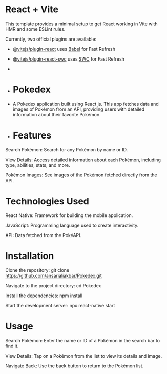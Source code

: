 # React + Vite

This template provides a minimal setup to get React working in Vite with HMR and some ESLint rules.

Currently, two official plugins are available:

- [@vitejs/plugin-react](https://github.com/vitejs/vite-plugin-react/blob/main/packages/plugin-react/README.md) uses [Babel](https://babeljs.io/) for Fast Refresh
- [@vitejs/plugin-react-swc](https://github.com/vitejs/vite-plugin-react-swc) uses [SWC](https://swc.rs/) for Fast Refresh
- 
- # Pokedex
- A Pokedex application built using React js. This app fetches data and images of Pokémon from an API, providing users with detailed information about their favorite Pokémon.

- # Features
Search Pokémon: Search for any Pokémon by name or ID.

View Details: Access detailed information about each Pokémon, including type, abilities, stats, and more.

Pokémon Images: See images of the Pokémon fetched directly from the API.

# Technologies Used
React Native: Framework for building the mobile application.

JavaScript: Programming language used to create interactivity.

API: Data fetched from the PokéAPI.

# Installation
Clone the repository: git clone https://github.com/ansarialiakbar/Pokedex.git

Navigate to the project directory: cd Pokedex

Install the dependencies: npm install

Start the development server: npx react-native start

# Usage
Search Pokémon: Enter the name or ID of a Pokémon in the search bar to find it.

View Details: Tap on a Pokémon from the list to view its details and image.

Navigate Back: Use the back button to return to the Pokémon list.


